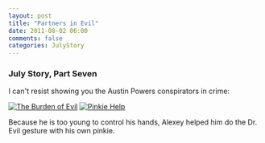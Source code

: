 ```yaml
---
layout: post
title: "Partners in Evil"
date: 2011-08-02 06:00
comments: false
categories: JulyStory
---
```


### July Story, Part Seven

I can't resist showing you the Austin Powers conspirators in crime: 

[![The Burden of Evil][27]][27a]
[![Pinkie Help][28]][28a]

Because he is too young to control his hands, Alexey helped him 
do the Dr. Evil gesture with his own pinkie. 

[27]: https://lh4.googleusercontent.com/-9I43VoaBdh8/TkK7uhAbCMI/AAAAAAAADgE/NZfadQBku50/s400/IMG_8606.jpg
[27a]: https://picasaweb.google.com/lh/photo/h_zpmomHmAaf5zQc9cuKe4J35BGm6sSypNLNdcLlep0?feat=directlink
[28]: https://lh5.googleusercontent.com/-lCgG-DP3oe0/TkK8BDPyVPI/AAAAAAAADgM/X841rtIaRps/s400/IMG_8607.jpg
[28a]: https://picasaweb.google.com/lh/photo/77Q0MY56pywpUfBgpDFUjoJ35BGm6sSypNLNdcLlep0?feat=directlink